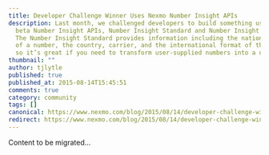 ```yaml
---
title: Developer Challenge Winner Uses Nexmo Number Insight APIs
description: Last month, we challenged developers to build something using our
  beta Number Insight APIs, Number Insight Standard and Number Insight Basic.
  The Number Insight Standard provides information including the national format
  of a number, the country, carrier, and the international format of the number,
  so it’s great if you need to transform user-supplied numbers into a usable […]
thumbnail: ""
author: tjlytle
published: true
published_at: 2015-08-14T15:45:51
comments: true
category: community
tags: []
canonical: https://www.nexmo.com/blog/2015/08/14/developer-challenge-winner-uses-nexmo-number-insight-apis
redirect: https://www.nexmo.com/blog/2015/08/14/developer-challenge-winner-uses-nexmo-number-insight-apis
---
```

Content to be migrated...